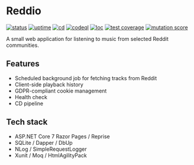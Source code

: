 # Reddio

[![status](https://img.shields.io/uptimerobot/status/m791996229-c1866605aaf00d5bf74d505e)](https://stats.uptimerobot.com/4wvr6UzvYm)
[![uptime](https://img.shields.io/uptimerobot/ratio/m791996229-c1866605aaf00d5bf74d505e)](https://stats.uptimerobot.com/4wvr6UzvYm)
[![cd](https://img.shields.io/github/actions/workflow/status/yavorfingarov/Reddio/cd.yml?branch=master&label=cd)](https://github.com/yavorfingarov/Reddio/actions/workflows/cd.yml?query=branch%3Amaster)
[![codeql](https://img.shields.io/github/actions/workflow/status/yavorfingarov/Reddio/codeql.yml?branch=master&label=codeql)](https://github.com/yavorfingarov/Reddio/actions/workflows/codeql.yml?query=branch%3Amaster)
[![loc](https://img.shields.io/endpoint?url=https://gist.githubusercontent.com/yavorfingarov/d850286102a68e918ab12089f7497d60/raw/lines-of-code.json)](https://github.com/yavorfingarov/Reddio/actions/workflows/cd.yml?query=branch%3Amaster)
[![test coverage](https://img.shields.io/endpoint?url=https://gist.githubusercontent.com/yavorfingarov/d850286102a68e918ab12089f7497d60/raw/test-coverage.json)](https://github.com/yavorfingarov/Reddio/actions/workflows/cd.yml?query=branch%3Amaster)
[![mutation score](https://img.shields.io/endpoint?url=https://gist.githubusercontent.com/yavorfingarov/d850286102a68e918ab12089f7497d60/raw/mutation-score.json)](https://github.com/yavorfingarov/Reddio/actions/workflows/cd.yml?query=branch%3Amaster)

A small web application for listening to music from selected Reddit communities.

## Features

* Scheduled background job for fetching tracks from Reddit
* Client-side playback history
* GDPR-compliant cookie management
* Health check
* CD pipeline

## Tech stack

* ASP.NET Core 7 Razor Pages / Reprise
* SQLite / Dapper / DbUp
* NLog / SimpleRequestLogger
* Xunit / Moq / HtmlAgilityPack
